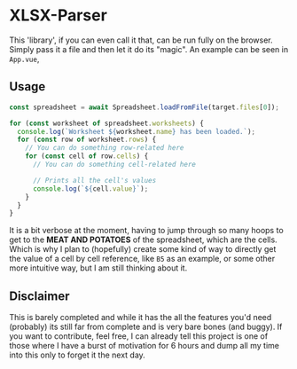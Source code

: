 # XLSX-Parser

This 'library', if you can even call it that, can be run fully on the browser.
Simply pass it a file and then let it do its "magic". An example can be seen in `App.vue`,

## Usage

```ts
const spreadsheet = await Spreadsheet.loadFromFile(target.files[0]);

for (const worksheet of spreadsheet.worksheets) {
  console.log(`Worksheet ${worksheet.name} has been loaded.`);
  for (const row of worksheet.rows) {
    // You can do something row-related here
    for (const cell of row.cells) {
      // You can do something cell-related here

      // Prints all the cell's values
      console.log(`${cell.value}`);
    }
  }
}
```

It is a bit verbose at the moment, having to jump through so many hoops to get to the **MEAT AND POTATOES** of the spreadsheet, which are the cells. Which is why I plan to (hopefully) create some kind of way to directly get the value of a cell by cell reference, like `B5` as an example, or some other more intuitive way, but I am still thinking about it.

## Disclaimer

This is barely completed and while it has the all the features you'd need (probably) its
still far from complete and is very bare bones (and buggy). If you want to contribute, feel free, I can
already tell this project is one of those where I have a burst of motivation for 6 hours
and dump all my time into this only to forget it the next day.
